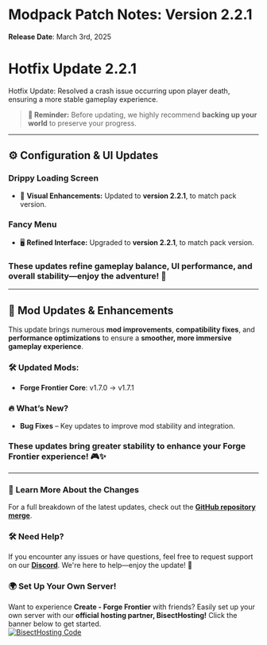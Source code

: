 # **Modpack Patch Notes: Version 2.2.1**  
**Release Date**: March 3rd, 2025  

# **Hotfix Update 2.2.1**  

Hotfix Update: Resolved a crash issue occurring upon player death, ensuring a more stable gameplay experience.

> **🚨 Reminder:** Before updating, we highly recommend **backing up your world** to preserve your progress.  
---

## ⚙️ **Configuration & UI Updates**  
### **Drippy Loading Screen**  
- 🎨 **Visual Enhancements:** Updated to **version 2.2.1**, to match pack version.  
### **Fancy Menu**  
- 🖥️ **Refined Interface:** Upgraded to **version 2.2.1**, to match pack version.  
### These updates refine **gameplay balance, UI performance, and overall stability**—enjoy the adventure! 🚀  
---

## 🔄 **Mod Updates & Enhancements**  
This update brings numerous **mod improvements**, **compatibility fixes**, and **performance optimizations** to ensure a **smoother, more immersive gameplay experience**.  
### 🛠 **Updated Mods:**  
- **Forge Frontier Core**: v1.7.0 → v1.7.1  

### 🔥 **What’s New?**  
- **Bug Fixes** – Key updates to improve mod stability and integration.  
### These updates bring **greater stability** to enhance your Forge Frontier experience! 🎮✨  
---

### 📜 **Learn More About the Changes**  
For a full breakdown of the latest updates, check out the **[GitHub repository merge](https://github.com/M0nkeyPr0grammer/Create-Forge-Frontier/commit/1e1f54620a2188a3bb4314be75b60d3b56674ffa)**.  

### 🛠 **Need Help?**  
If you encounter any issues or have questions, feel free to request support on our **[Discord](https://discord.gg/quenZthXgy)**. We're here to help—enjoy the update! 🚀  

### 🌍 **Set Up Your Own Server!**  
Want to experience **Create - Forge Frontier** with friends? Easily set up your own server with our **official hosting partner, BisectHosting!** Click the banner below to get started.  
[![BisectHosting Code](https://www.bisecthosting.com/images/CF/CREATE_FORGE_FRONTIER/CREATE_FORGE_FRONTIER_Promo.webp)](https://bisecthosting.com/M0nkeyPr0grammer?r=curseforge+changelog)  
